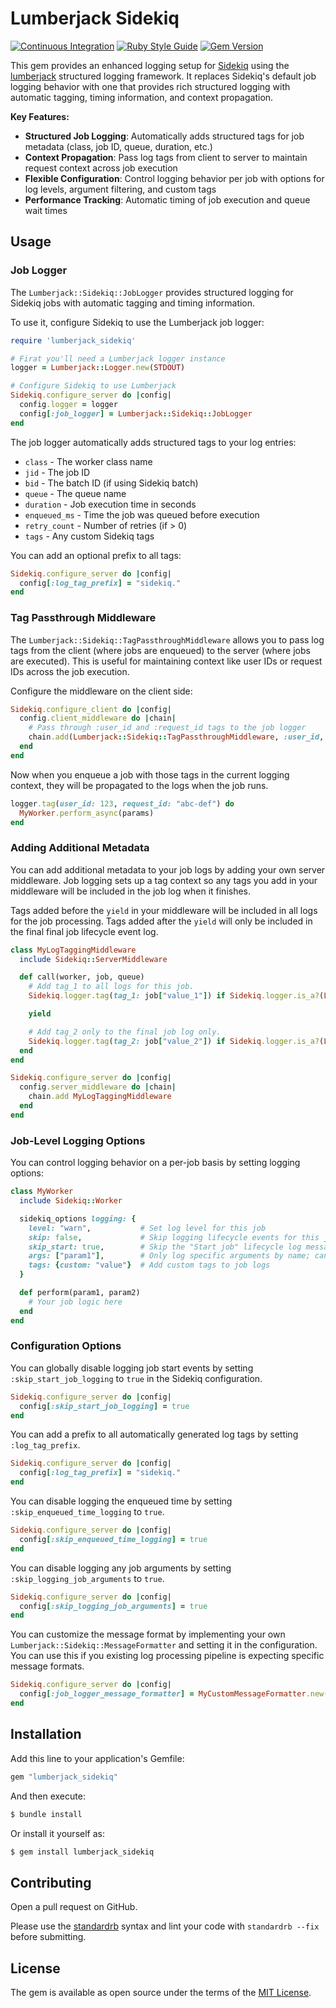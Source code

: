 # Lumberjack Sidekiq

[![Continuous Integration](https://github.com/bdurand/lumberjack_sidekiq/actions/workflows/continuous_integration.yml/badge.svg)](https://github.com/bdurand/lumberjack_sidekiq/actions/workflows/continuous_integration.yml)
[![Ruby Style Guide](https://img.shields.io/badge/code_style-standard-brightgreen.svg)](https://github.com/testdouble/standard)
[![Gem Version](https://badge.fury.io/rb/lumberjack_sidekiq.svg)](https://badge.fury.io/rb/lumberjack_sidekiq)

This gem provides an enhanced logging setup for [Sidekiq](https://github.com/mperham/sidekiq) using the [lumberjack](https://github.com/bdurand/lumberjack) structured logging framework. It replaces Sidekiq's default job logging behavior with one that provides rich structured logging with automatic tagging, timing information, and context propagation.

**Key Features:**

- **Structured Job Logging**: Automatically adds structured tags for job metadata (class, job ID, queue, duration, etc.)
- **Context Propagation**: Pass log tags from client to server to maintain request context across job execution
- **Flexible Configuration**: Control logging behavior per job with options for log levels, argument filtering, and custom tags
- **Performance Tracking**: Automatic timing of job execution and queue wait times

## Usage

### Job Logger

The `Lumberjack::Sidekiq::JobLogger` provides structured logging for Sidekiq jobs with automatic tagging and timing information.

To use it, configure Sidekiq to use the Lumberjack job logger:

```ruby
require 'lumberjack_sidekiq'

# Firat you'll need a Lumberjack logger instance
logger = Lumberjack::Logger.new(STDOUT)

# Configure Sidekiq to use Lumberjack
Sidekiq.configure_server do |config|
  config.logger = logger
  config[:job_logger] = Lumberjack::Sidekiq::JobLogger
end
```

The job logger automatically adds structured tags to your log entries:

- `class` - The worker class name
- `jid` - The job ID
- `bid` - The batch ID (if using Sidekiq batch)
- `queue` - The queue name
- `duration` - Job execution time in seconds
- `enqueued_ms` - Time the job was queued before execution
- `retry_count` - Number of retries (if > 0)
- `tags` - Any custom Sidekiq tags

You can add an optional prefix to all tags:

```ruby
Sidekiq.configure_server do |config|
  config[:log_tag_prefix] = "sidekiq."
end
```

### Tag Passthrough Middleware

The `Lumberjack::Sidekiq::TagPassthroughMiddleware` allows you to pass log tags from the client (where jobs are enqueued) to the server (where jobs are executed). This is useful for maintaining context like user IDs or request IDs across the job execution.

Configure the middleware on the client side:

```ruby
Sidekiq.configure_client do |config|
  config.client_middleware do |chain|
    # Pass through :user_id and :request_id tags to the job logger
    chain.add(Lumberjack::Sidekiq::TagPassthroughMiddleware, :user_id, :request_id)
  end
end
```

Now when you enqueue a job with those tags in the current logging context, they will be propagated to the logs when the job runs.

```ruby
logger.tag(user_id: 123, request_id: "abc-def") do
  MyWorker.perform_async(params)
end
```

### Adding Additional Metadata

You can add additional metadata to your job logs by adding your own server middleware. Job logging sets up a tag context so any tags you add in your middleware will be included in the job log when it finishes.

Tags added before the `yield` in your middleware will be included in all logs for the job processing. Tags added after the `yield` will only be included in the final final job lifecycle event log.

```ruby
class MyLogTaggingMiddleware
  include Sidekiq::ServerMiddleware

  def call(worker, job, queue)
    # Add tag_1 to all logs for this job.
    Sidekiq.logger.tag(tag_1: job["value_1"]) if Sidekiq.logger.is_a?(Lumberjack::Logger)

    yield

    # Add tag_2 only to the final job log only.
    Sidekiq.logger.tag(tag_2: job["value_2"]) if Sidekiq.logger.is_a?(Lumberjack::Logger)
  end
end

Sidekiq.configure_server do |config|
  config.server_middleware do |chain|
    chain.add MyLogTaggingMiddleware
  end
end
```

### Job-Level Logging Options

You can control logging behavior on a per-job basis by setting logging options:

```ruby
class MyWorker
  include Sidekiq::Worker

  sidekiq_options logging: {
    level: "warn",           # Set log level for this job
    skip: false,             # Skip logging lifecycle events for this job
    skip_start: true,        # Skip the "Start job" lifecycle log message
    args: ["param1"],        # Only log specific arguments by name; can specify false to omit all args
    tags: {custom: "value"}  # Add custom tags to job logs
  }

  def perform(param1, param2)
    # Your job logic here
  end
end
```

### Configuration Options

You can globally disable logging job start events by setting `:skip_start_job_logging` to `true` in the Sidekiq configuration.

```ruby
Sidekiq.configure_server do |config|
  config[:skip_start_job_logging] = true
end
```

You can add a prefix to all automatically generated log tags by setting `:log_tag_prefix`.

```ruby
Sidekiq.configure_server do |config|
  config[:log_tag_prefix] = "sidekiq."
end
```

You can disable logging the enqueued time by setting `:skip_enqueued_time_logging` to `true`.

```ruby
Sidekiq.configure_server do |config|
  config[:skip_enqueued_time_logging] = true
end
```

You can disable logging any job arguments by setting `:skip_logging_job_arguments` to `true`.

```ruby
Sidekiq.configure_server do |config|
  config[:skip_logging_job_arguments] = true
end
```

You can customize the message format by implementing your own `Lumberjack::Sidekiq::MessageFormatter` and setting it in the configuration. You can use this if you existing log processing pipeline is expecting specific message formats.

```ruby
Sidekiq.configure_server do |config|
  config[:job_logger_message_formatter] = MyCustomMessageFormatter.new(config)
end
```

## Installation

Add this line to your application's Gemfile:

```ruby
gem "lumberjack_sidekiq"
```

And then execute:
```bash
$ bundle install
```

Or install it yourself as:
```bash
$ gem install lumberjack_sidekiq
```

## Contributing

Open a pull request on GitHub.

Please use the [standardrb](https://github.com/testdouble/standard) syntax and lint your code with `standardrb --fix` before submitting.

## License

The gem is available as open source under the terms of the [MIT License](https://opensource.org/licenses/MIT).
